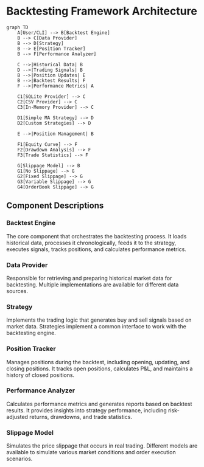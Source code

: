 # Backtesting Framework Architecture

```mermaid
graph TD
    A[User/CLI] --> B[Backtest Engine]
    B --> C[Data Provider]
    B --> D[Strategy]
    B --> E[Position Tracker]
    B --> F[Performance Analyzer]
    
    C -->|Historical Data| B
    D -->|Trading Signals| B
    B -->|Position Updates| E
    B -->|Backtest Results| F
    F -->|Performance Metrics| A
    
    C1[SQLite Provider] --> C
    C2[CSV Provider] --> C
    C3[In-Memory Provider] --> C
    
    D1[Simple MA Strategy] --> D
    D2[Custom Strategies] --> D
    
    E -->|Position Management| B
    
    F1[Equity Curve] --> F
    F2[Drawdown Analysis] --> F
    F3[Trade Statistics] --> F
    
    G[Slippage Model] --> B
    G1[No Slippage] --> G
    G2[Fixed Slippage] --> G
    G3[Variable Slippage] --> G
    G4[OrderBook Slippage] --> G
```

## Component Descriptions

### Backtest Engine
The core component that orchestrates the backtesting process. It loads historical data, processes it chronologically, feeds it to the strategy, executes signals, tracks positions, and calculates performance metrics.

### Data Provider
Responsible for retrieving and preparing historical market data for backtesting. Multiple implementations are available for different data sources.

### Strategy
Implements the trading logic that generates buy and sell signals based on market data. Strategies implement a common interface to work with the backtesting engine.

### Position Tracker
Manages positions during the backtest, including opening, updating, and closing positions. It tracks open positions, calculates P&L, and maintains a history of closed positions.

### Performance Analyzer
Calculates performance metrics and generates reports based on backtest results. It provides insights into strategy performance, including risk-adjusted returns, drawdowns, and trade statistics.

### Slippage Model
Simulates the price slippage that occurs in real trading. Different models are available to simulate various market conditions and order execution scenarios.
